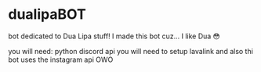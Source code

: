 # dualipaBOT
bot dedicated to Dua Lipa stuff! I made this bot cuz... I like Dua 😳

you will need:
python
discord api
you will need to setup lavalink
and also thi bot uses the instagram api OWO
